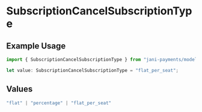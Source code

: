 # SubscriptionCancelSubscriptionType

## Example Usage

```typescript
import { SubscriptionCancelSubscriptionType } from "jani-payments/models/operations";

let value: SubscriptionCancelSubscriptionType = "flat_per_seat";
```

## Values

```typescript
"flat" | "percentage" | "flat_per_seat"
```